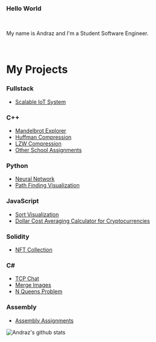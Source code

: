 ### Hello World

<br />

My name is Andraz and I'm a Student Software Engineer.

<br />

# My Projects

### Fullstack
- <a href="https://github.com/andrazvrecko/iot-system">Scalable IoT System</a>

### C++
- <a href="https://github.com/andrazvrecko/MandelbrotExplorer">Mandelbrot Explorer</a>
- <a href="https://github.com/andrazvrecko/smallProjects/tree/main/huffman">Huffman Compression</a>
- <a href="https://github.com/andrazvrecko/smallProjects/tree/main/lzw">LZW Compression</a>
- <a href="https://github.com/andrazvrecko/smallProjects">Other School Assignments</a>

### Python
- <a href="https://github.com/andrazvrecko/NeuralNetwork">Neural Network</a>
- <a href="https://github.com/andrazvrecko/pathFinder">Path Finding Visualization</a>

### JavaScript
- <a href="https://andrazvrecko.github.io/sort-visualization/">Sort Visualization</a>
- <a href="https://github.com/andrazvrecko/dca-calculator">Dollar Cost Averaging Calculator for Cryptocurrencies</a>
### Solidity
 - <a href="https://github.com/andrazvrecko/NFTCollection">NFT Collection</a>
### C#
- <a href="https://github.com/andrazvrecko/TCPChat">TCP Chat</a>
- <a href="https://github.com/andrazvrecko/imageConnector">Merge Images</a>
- <a href="https://github.com/andrazvrecko/nQueens">N Queens Problem</a>
### Assembly
- <a href="https://github.com/andrazvrecko/assemblyProjects">Assembly Assignments</a>


![Andraz's github stats](https://github-readme-stats.vercel.app/api?username=andrazvrecko&show_icons=true&hide_border=true)
